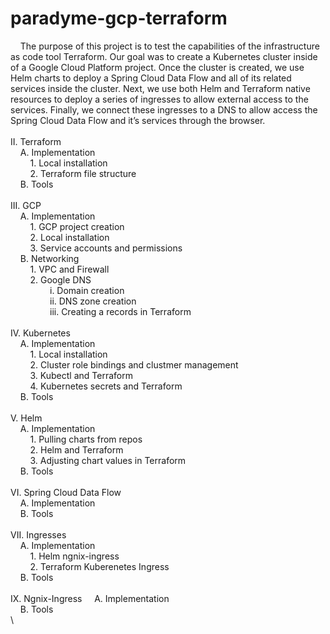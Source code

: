 # paradyme-gcp-terraform

&nbsp;&nbsp;&nbsp;&nbsp;The purpose of this project is to test the capabilities of the infrastructure as code tool Terraform. Our goal was to create a Kubernetes cluster inside of a Google Cloud Platform project. Once the cluster is created, we use Helm charts to deploy a Spring Cloud Data Flow and all of its related services inside the cluster. Next, we use both Helm and Terraform native resources to deploy a series of ingresses to allow external access to the services. Finally, we connect these ingresses to a DNS to allow access the Spring Cloud Data Flow and it’s services through the browser.  
\
II. Terraform\
&nbsp;&nbsp;&nbsp;&nbsp;A. Implementation\
&nbsp;&nbsp;&nbsp;&nbsp;&nbsp;&nbsp;&nbsp;&nbsp;1. Local installation\
&nbsp;&nbsp;&nbsp;&nbsp;&nbsp;&nbsp;&nbsp;&nbsp;2. Terraform file structure\
&nbsp;&nbsp;&nbsp;&nbsp;B. Tools\
\
III. GCP\
&nbsp;&nbsp;&nbsp;&nbsp;A. Implementation\
&nbsp;&nbsp;&nbsp;&nbsp;&nbsp;&nbsp;&nbsp;&nbsp;1. GCP project creation\
&nbsp;&nbsp;&nbsp;&nbsp;&nbsp;&nbsp;&nbsp;&nbsp;2. Local installation\
&nbsp;&nbsp;&nbsp;&nbsp;&nbsp;&nbsp;&nbsp;&nbsp;3. Service accounts and permissions\
&nbsp;&nbsp;&nbsp;&nbsp;B. Networking\
&nbsp;&nbsp;&nbsp;&nbsp;&nbsp;&nbsp;&nbsp;&nbsp;1. VPC and Firewall\
&nbsp;&nbsp;&nbsp;&nbsp;&nbsp;&nbsp;&nbsp;&nbsp;2. Google DNS\
&nbsp;&nbsp;&nbsp;&nbsp;&nbsp;&nbsp;&nbsp;&nbsp;&nbsp;&nbsp;&nbsp;&nbsp;&nbsp;&nbsp;&nbsp;&nbsp;i. Domain creation\
&nbsp;&nbsp;&nbsp;&nbsp;&nbsp;&nbsp;&nbsp;&nbsp;&nbsp;&nbsp;&nbsp;&nbsp;&nbsp;&nbsp;&nbsp;&nbsp;ii. DNS zone creation\
&nbsp;&nbsp;&nbsp;&nbsp;&nbsp;&nbsp;&nbsp;&nbsp;&nbsp;&nbsp;&nbsp;&nbsp;&nbsp;&nbsp;&nbsp;&nbsp;iii. Creating a records in Terraform\
\
IV. Kubernetes\
&nbsp;&nbsp;&nbsp;&nbsp;A. Implementation\
&nbsp;&nbsp;&nbsp;&nbsp;&nbsp;&nbsp;&nbsp;&nbsp;1. Local installation\
&nbsp;&nbsp;&nbsp;&nbsp;&nbsp;&nbsp;&nbsp;&nbsp;2. Cluster role bindings and clustmer management\
&nbsp;&nbsp;&nbsp;&nbsp;&nbsp;&nbsp;&nbsp;&nbsp;3. Kubectl and Terraform\
&nbsp;&nbsp;&nbsp;&nbsp;&nbsp;&nbsp;&nbsp;&nbsp;4. Kubernetes secrets and Terraform\
&nbsp;&nbsp;&nbsp;&nbsp;B. Tools\
\
V. Helm\
&nbsp;&nbsp;&nbsp;&nbsp;A. Implementation\
&nbsp;&nbsp;&nbsp;&nbsp;&nbsp;&nbsp;&nbsp;&nbsp;1. Pulling charts from repos\
&nbsp;&nbsp;&nbsp;&nbsp;&nbsp;&nbsp;&nbsp;&nbsp;2. Helm and Terraform\
&nbsp;&nbsp;&nbsp;&nbsp;&nbsp;&nbsp;&nbsp;&nbsp;3. Adjusting chart values in Terraform\
&nbsp;&nbsp;&nbsp;&nbsp;B. Tools\
\
VI. Spring Cloud Data Flow\
&nbsp;&nbsp;&nbsp;&nbsp;A. Implementation\
&nbsp;&nbsp;&nbsp;&nbsp;B. Tools\
\
VII. Ingresses\
&nbsp;&nbsp;&nbsp;&nbsp;A. Implementation\
&nbsp;&nbsp;&nbsp;&nbsp;&nbsp;&nbsp;&nbsp;&nbsp;1. Helm ngnix-ingress\
&nbsp;&nbsp;&nbsp;&nbsp;&nbsp;&nbsp;&nbsp;&nbsp;2. Terraform Kuberenetes Ingress\
&nbsp;&nbsp;&nbsp;&nbsp;B. Tools\
\
IX. Ngnix-Ingress
&nbsp;&nbsp;&nbsp;&nbsp;A. Implementation\
&nbsp;&nbsp;&nbsp;&nbsp;B. Tools\
\
